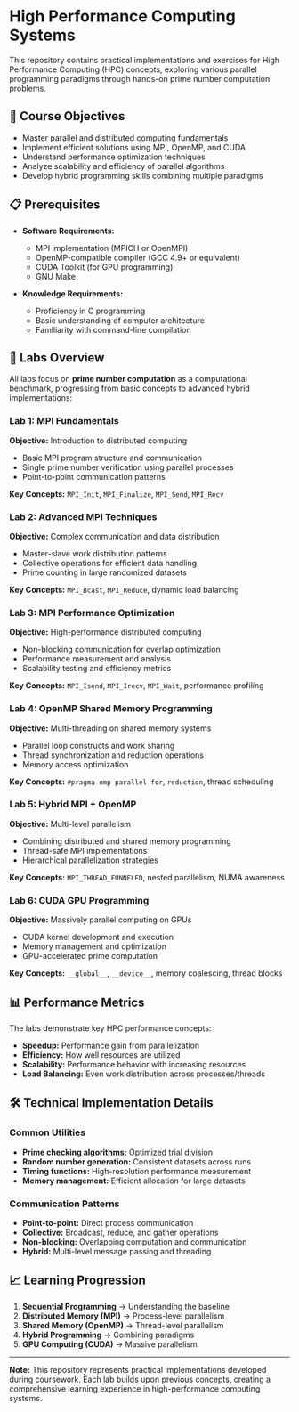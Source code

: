 # High Performance Computing Systems

This repository contains practical implementations and exercises for High Performance Computing (HPC) concepts, exploring various parallel programming paradigms through hands-on prime number computation problems.

## 🎯 Course Objectives

- Master parallel and distributed computing fundamentals
- Implement efficient solutions using MPI, OpenMP, and CUDA
- Understand performance optimization techniques
- Analyze scalability and efficiency of parallel algorithms
- Develop hybrid programming skills combining multiple paradigms

## 📋 Prerequisites

- **Software Requirements:**
  - MPI implementation (MPICH or OpenMPI)
  - OpenMP-compatible compiler (GCC 4.9+ or equivalent)
  - CUDA Toolkit (for GPU programming)
  - GNU Make

- **Knowledge Requirements:**
  - Proficiency in C programming
  - Basic understanding of computer architecture
  - Familiarity with command-line compilation

## 🧪 Labs Overview

All labs focus on **prime number computation** as a computational benchmark, progressing from basic concepts to advanced hybrid implementations:

### Lab 1: MPI Fundamentals
**Objective:** Introduction to distributed computing
- Basic MPI program structure and communication
- Single prime number verification using parallel processes
- Point-to-point communication patterns

**Key Concepts:** `MPI_Init`, `MPI_Finalize`, `MPI_Send`, `MPI_Recv`

### Lab 2: Advanced MPI Techniques
**Objective:** Complex communication and data distribution
- Master-slave work distribution patterns
- Collective operations for efficient data handling
- Prime counting in large randomized datasets

**Key Concepts:** `MPI_Bcast`, `MPI_Reduce`, dynamic load balancing

### Lab 3: MPI Performance Optimization
**Objective:** High-performance distributed computing
- Non-blocking communication for overlap optimization
- Performance measurement and analysis
- Scalability testing and efficiency metrics

**Key Concepts:** `MPI_Isend`, `MPI_Irecv`, `MPI_Wait`, performance profiling

### Lab 4: OpenMP Shared Memory Programming
**Objective:** Multi-threading on shared memory systems
- Parallel loop constructs and work sharing
- Thread synchronization and reduction operations
- Memory access optimization

**Key Concepts:** `#pragma omp parallel for`, `reduction`, thread scheduling

### Lab 5: Hybrid MPI + OpenMP
**Objective:** Multi-level parallelism
- Combining distributed and shared memory programming
- Thread-safe MPI implementations
- Hierarchical parallelization strategies

**Key Concepts:** `MPI_THREAD_FUNNELED`, nested parallelism, NUMA awareness

### Lab 6: CUDA GPU Programming
**Objective:** Massively parallel computing on GPUs
- CUDA kernel development and execution
- Memory management and optimization
- GPU-accelerated prime computation

**Key Concepts:** `__global__`, `__device__`, memory coalescing, thread blocks

## 📊 Performance Metrics

The labs demonstrate key HPC performance concepts:

- **Speedup:** Performance gain from parallelization
- **Efficiency:** How well resources are utilized
- **Scalability:** Performance behavior with increasing resources
- **Load Balancing:** Even work distribution across processes/threads

## 🛠 Technical Implementation Details

### Common Utilities
- **Prime checking algorithms:** Optimized trial division
- **Random number generation:** Consistent datasets across runs
- **Timing functions:** High-resolution performance measurement
- **Memory management:** Efficient allocation for large datasets

### Communication Patterns
- **Point-to-point:** Direct process communication
- **Collective:** Broadcast, reduce, and gather operations
- **Non-blocking:** Overlapping computation and communication
- **Hybrid:** Multi-level message passing and threading

## 📈 Learning Progression

1. **Sequential Programming** → Understanding the baseline
2. **Distributed Memory (MPI)** → Process-level parallelism
3. **Shared Memory (OpenMP)** → Thread-level parallelism
4. **Hybrid Programming** → Combining paradigms
5. **GPU Computing (CUDA)** → Massive parallelism

---

**Note:** This repository represents practical implementations developed during coursework. Each lab builds upon previous concepts, creating a comprehensive learning experience in high-performance computing systems.